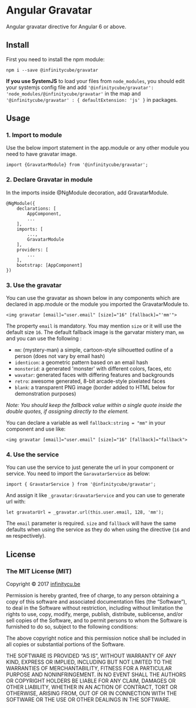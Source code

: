 # **Angular Gravatar**

Angular gravatar directive for Angular 6 or above.

## **Install**
First you need to install the npm module:

    npm i --save @infinitycube/gravatar

**If you use SystemJS** to load your files from `node_modules`, you should edit your systemjs config file and add `'@infinitycube/gravatar': 'node_modules/@infinitycube/gravatar'` in the map and `'@infinitycube/gravatar' : { defaultExtension: 'js' }` in packages.

## **Usage**
### 1. Import to module
Use the below import statement in the app.module or any other module you need to have gravatar image.

    import {GravatarModule} from '@infinitycube/gravatar';

### 2. Declare Gravatar in module
In the imports inside @NgModule decoration, add GravatarModule.

    @NgModule({
        declarations: [
            AppComponent,
            ...
        ],
        imports: [
            ...,
            GravatarModule
        ],
        providers: [
            ...
        ],
        bootstrap: [AppComponent]
    })

### 3. Use the gravatar
You can use the gravatar as shown below in any components which are declared in app.module or the module you imported the GravatarModule to.

    <img gravatar [email]="user.email" [size]="16" [fallback]="'mm'">
    
The property `email` is mandatory. You may mention `size` or it will use the default size `16`. The default fallback image is the garvatar mistery man, `mm` and you can use the following :

   * `mm`: (mystery-man) a simple, cartoon-style silhouetted outline of a person (does not vary by email hash)
   * `identicon`: a geometric pattern based on an email hash
   * `monsterid`: a generated 'monster' with different colors, faces, etc
   * `wavatar`: generated faces with differing features and backgrounds
   * `retro`: awesome generated, 8-bit arcade-style pixelated faces
   * `blank`: a transparent PNG image (border added to HTML below for demonstration purposes)

*Note: You should keep the fallback value within a single quote inside the double quotes, if assigning directly to the element.*

You can declare a variable as well `fallback:string = "mm"` in your component and use like:

    <img gravatar [email]="user.email" [size]="16" [fallback]="fallback">

### 4. Use the service
You can use the service to just generate the url in your component or service.
You need to import the `GaravatarService` as below:

    import { GravatarService } from '@infinitycube/gravatar'; 

And assign it like `_gravatar:GravatarService` and you can use to generate url with:

    let gravatarUrl = _gravatar.url(this.user.email, 128, 'mm');

The `email` parameter is required.  `size` and `fallback` will have the same defaults when using the service as they do when using the directive (`16` and `mm` respectively).

## **License**
### The MIT License (MIT)

Copyright © 2017 [infinitycu.be](http://infinitycu.be) 

Permission is hereby granted, free of charge, to any person
obtaining a copy of this software and associated documentation
files (the “Software”), to deal in the Software without
restriction, including without limitation the rights to use,
copy, modify, merge, publish, distribute, sublicense, and/or sell
copies of the Software, and to permit persons to whom the
Software is furnished to do so, subject to the following
conditions:

The above copyright notice and this permission notice shall be
included in all copies or substantial portions of the Software.

THE SOFTWARE IS PROVIDED “AS IS”, WITHOUT WARRANTY OF ANY KIND,
EXPRESS OR IMPLIED, INCLUDING BUT NOT LIMITED TO THE WARRANTIES
OF MERCHANTABILITY, FITNESS FOR A PARTICULAR PURPOSE AND
NONINFRINGEMENT. IN NO EVENT SHALL THE AUTHORS OR COPYRIGHT
HOLDERS BE LIABLE FOR ANY CLAIM, DAMAGES OR OTHER LIABILITY,
WHETHER IN AN ACTION OF CONTRACT, TORT OR OTHERWISE, ARISING
FROM, OUT OF OR IN CONNECTION WITH THE SOFTWARE OR THE USE OR
OTHER DEALINGS IN THE SOFTWARE.